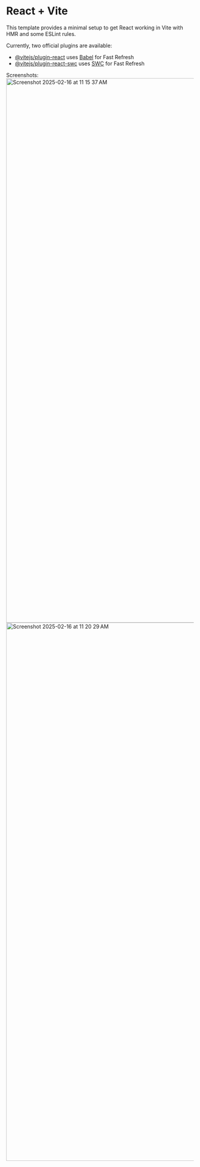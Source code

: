# React + Vite

This template provides a minimal setup to get React working in Vite with HMR and some ESLint rules.

Currently, two official plugins are available:

- [@vitejs/plugin-react](https://github.com/vitejs/vite-plugin-react/blob/main/packages/plugin-react/README.md) uses [Babel](https://babeljs.io/) for Fast Refresh
- [@vitejs/plugin-react-swc](https://github.com/vitejs/vite-plugin-react-swc) uses [SWC](https://swc.rs/) for Fast Refresh


Screenshots:
<img width="1456" alt="Screenshot 2025-02-16 at 11 15 37 AM" src="https://github.com/user-attachments/assets/6b27d9b7-7a31-42de-9b78-ec232870eb5d" /><img width="1440" alt="Screenshot 2025-02-16 at 11 20 29 AM" src="https://github.com/user-attachments/assets/f2779241-2831-4400-b23b-05ff3b32c891" />

